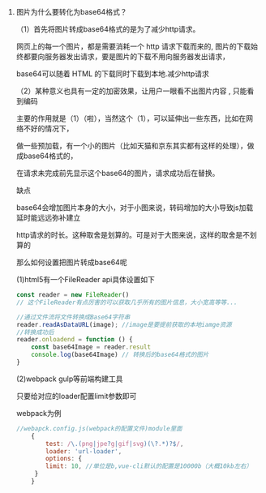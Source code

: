 1. 图片为什么要转化为base64格式？

     （1）首先将图片转成base64格式的是为了减少http请求。
   
      网页上的每一个图片，都是需要消耗一个 http 请求下载而来的, 图片的下载始终都要向服务器发出请求，要是图片的下载不用向服务器发出请求，
      
      base64可以随着 HTML 的下载同时下载到本地.减少http请求
      

     （2）某种意义也具有一定的加密效果，让用户一眼看不出图片内容 , 只能看到编码
 
      主要的作用就是（1）（啦），当然这个（1），可以延伸出一些东西，比如在网络不好的情况下，

      做一些预加载，有一个小的图片（比如天猫和京东其实都有这样的处理），做成base64格式的，

      在请求未完成前先显示这个base64的图片，请求成功后在替换。

   缺点

   base64会增加图片本身的大小，对于小图来说，转码增加的大小导致js加载延时能远远弥补建立
   
   http请求的时长。这种取舍是划算的。可是对于大图来说，这样的取舍是不划算的  

   那么如何设置把图片转成base64呢
    
    (1)html5有一个FileReader api具体设置如下

    ```js
    const reader = new FileReader() 
    // 这个FileReader有点厉害的可以获取几乎所有的图片信息，大小宽高等等...

    //通过文件流将文件转换成Base64字符串
    reader.readAsDataURL(image); //image是要提前获取的本地iamge资源
    //转换成功后
    reader.onloadend = function () {
        const base64Image = reader.result
        console.log(base64Image) // 转换后的base64格式的图片
    }
    ```  
    (2)webpack gulp等前端构建工具

    只要给对应的loader配置limit参数即可

    webpack为例

    ```js
    //webapck.config.js(webpack的配置文件)module里面
        {
            test: /\.(png|jpe?g|gif|svg)(\?.*)?$/,
            loader: 'url-loader',
            options: {
            limit: 10, //单位是b,vue-cli默认的配置是10000b（大概10kb左右）
         }
        }
    ```  



